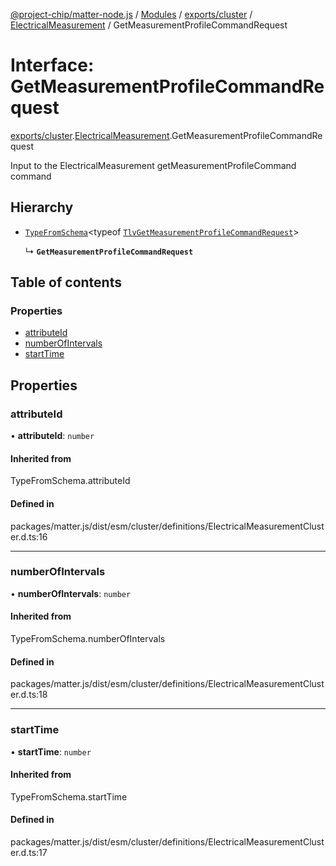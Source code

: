 [@project-chip/matter-node.js](../README.md) / [Modules](../modules.md) / [exports/cluster](../modules/exports_cluster.md) / [ElectricalMeasurement](../modules/exports_cluster.ElectricalMeasurement.md) / GetMeasurementProfileCommandRequest

# Interface: GetMeasurementProfileCommandRequest

[exports/cluster](../modules/exports_cluster.md).[ElectricalMeasurement](../modules/exports_cluster.ElectricalMeasurement.md).GetMeasurementProfileCommandRequest

Input to the ElectricalMeasurement getMeasurementProfileCommand command

## Hierarchy

- [`TypeFromSchema`](../modules/exports_tlv.md#typefromschema)\<typeof [`TlvGetMeasurementProfileCommandRequest`](../modules/exports_cluster.ElectricalMeasurement.md#tlvgetmeasurementprofilecommandrequest)\>

  ↳ **`GetMeasurementProfileCommandRequest`**

## Table of contents

### Properties

- [attributeId](exports_cluster.ElectricalMeasurement.GetMeasurementProfileCommandRequest.md#attributeid)
- [numberOfIntervals](exports_cluster.ElectricalMeasurement.GetMeasurementProfileCommandRequest.md#numberofintervals)
- [startTime](exports_cluster.ElectricalMeasurement.GetMeasurementProfileCommandRequest.md#starttime)

## Properties

### attributeId

• **attributeId**: `number`

#### Inherited from

TypeFromSchema.attributeId

#### Defined in

packages/matter.js/dist/esm/cluster/definitions/ElectricalMeasurementCluster.d.ts:16

___

### numberOfIntervals

• **numberOfIntervals**: `number`

#### Inherited from

TypeFromSchema.numberOfIntervals

#### Defined in

packages/matter.js/dist/esm/cluster/definitions/ElectricalMeasurementCluster.d.ts:18

___

### startTime

• **startTime**: `number`

#### Inherited from

TypeFromSchema.startTime

#### Defined in

packages/matter.js/dist/esm/cluster/definitions/ElectricalMeasurementCluster.d.ts:17
